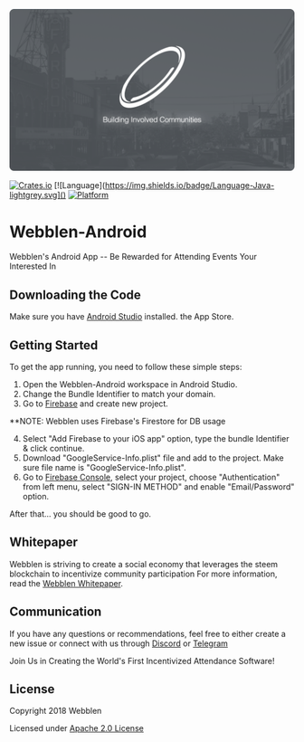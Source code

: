 ![Webblen-IOS](https://github.com/mukai154/Webblen-IOS/blob/master/resources/webblen-cover-img.png)

[![Crates.io](https://img.shields.io/crates/l/rustc-serialize.svg)]()
[![Language](https://img.shields.io/badge/Language-Java-lightgrey.svg]()
[![Platform](https://img.shields.io/badge/Platform-Android-green.svg)]()

# Webblen-Android
Webblen's Android App -- Be Rewarded for Attending Events Your Interested In

Downloading the Code
----------------
Make sure you have [Android Studio](https://developer.android.com/studio/index.html) installed.
the App Store. 


## Getting Started

To get the app running, you need to follow these simple steps:

1. Open the Webblen-Android workspace in Android Studio.
2. Change the Bundle Identifier to match your domain.
3. Go to [Firebase](https://firebase.google.com) and create new project.

**NOTE: Webblen uses Firebase's Firestore for DB usage

4. Select "Add Firebase to your iOS app" option, type the bundle Identifier & click continue.
5. Download "GoogleService-Info.plist" file and add to the project. Make sure file name is "GoogleService-Info.plist".
6. Go to [Firebase Console](https://console.firebase.google.com), select your project, choose "Authentication" from left menu, select "SIGN-IN METHOD" and enable "Email/Password" option.

After that... you should be good to go.

## Whitepaper
Webblen is striving to create a social economy that leverages the steem blockchain to incentivize community participation
For more information, read the [Webblen Whitepaper](https://www.webblen.io/white-paper-1).

## Communication
If you have any questions or recommendations, feel free to either create a new issue or connect with us through [Discord](https://discord.gg/5cxGQmt) or [Telegram](https://t.me/joinchat/AAAAAEwPh5GOiHAZQ-QeJg)

Join Us in Creating the World's First Incentivized Attendance Software!

## License

Copyright 2018 Webblen

Licensed under [Apache 2.0 License](https://opensource.org/licenses/Apache-2.0)
